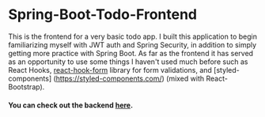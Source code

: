 # Spring-Boot-Todo-Frontend

This is the frontend for a very basic todo app. I built this application to begin familiarizing myself with JWT auth and Spring Security, in addition to simply getting more practice with Spring Boot. As far as the frontend it has served as an opportunity to use some things I haven't used much before such as React Hooks, [react-hook-form](https://react-hook-form.com/) library for form validations, and [styled-components] (https://styled-components.com/) (mixed with React-Bootstrap).

#### You can check out the backend [here](https://github.com/bal360/springboot-todo-backend).
